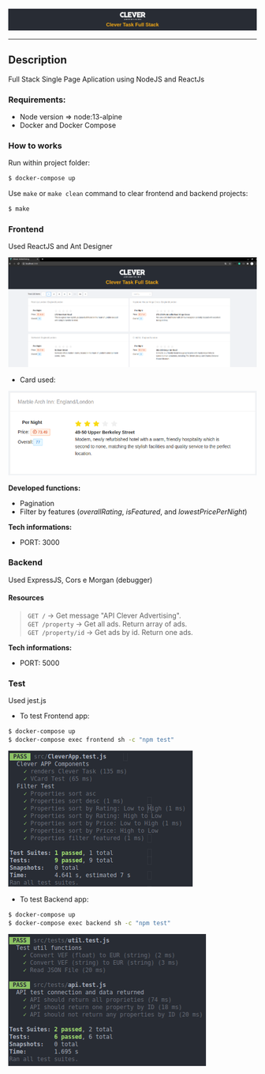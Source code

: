 ![](figures/header.png)


---

## Description
 Full Stack Single Page Aplication using NodeJS and ReactJs


 ### Requirements:
- Node version => node:13-alpine
- Docker and Docker Compose

### How to works

Run within project folder:
```bash
$ docker-compose up
```
Use `make` or `make clean` command to clear frontend and backend projects:
```bash
$ make
```
  
 ### Frontend
 Used ReactJS and Ant Designer

![](figures/clever_home.png)

- Card used:

![](figures/card.png)

**Developed functions:**
- Pagination
- Filter by features (*overallRating*, *isFeatured*, and *lowestPricePerNight*)

 **Tech informations:**

- PORT: 3000

### Backend

Used ExpressJS, Cors e Morgan (debugger)


#### Resources

> `GET /` -> Get message "API Clever Advertising".   
> `GET /property` -> Get all ads. Return array of ads.  
> `GET /property/id` -> Get ads by id. Return one ads.  


 **Tech informations:**
- PORT: 5000


 ### Test 

 Used jest.js


 - To test Frontend app:

```bash
$ docker-compose up
$ docker-compose exec frontend sh -c "npm test"
```

![](figures/test_frontend.png)

- To test Backend app:

```bash
$ docker-compose up
$ docker-compose exec backend sh -c "npm test"
```

![](figures/test_backend.png)

 

